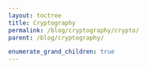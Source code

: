 ```yaml
---
layout: toctree
title: Cryptography
permalink: /blog/cryptography/crypto/
parent: /blog/cryptography/

enumerate_grand_children: true
---
```

